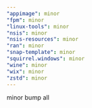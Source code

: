 ```yaml
---
"appimage": minor
"fpm": minor
"linux-tools": minor
"nsis": minor
"nsis-resources": minor
"ran": minor
"snap-template": minor
"squirrel.windows": minor
"wine": minor
"wix": minor
"zstd": minor
---
```


minor bump all
